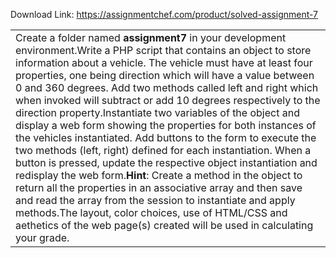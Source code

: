 Download Link: https://assignmentchef.com/product/solved-assignment-7
<br>
<table width="100%">

 <tbody>

  <tr>

   <td colspan="2">Create a folder named <strong>assignment7</strong> in your development environment.Write a PHP script that contains an object to store information about a vehicle. The vehicle must have at least four properties, one being direction which will have a value between 0 and 360 degrees. Add two methods called left and right which when invoked will subtract or add 10 degrees respectively to the direction property.Instantiate two variables of the object and display a web form showing the properties for both instances of the vehicles instantiated. Add buttons to the form to execute the two methods (left, right) defined for each instantiation. When a button is pressed, update the respective object instantiation and redisplay the web form.<strong>Hint</strong>: Create a method in the object to return all the properties in an associative array and then save and read the array from the session to instantiate and apply methods.The layout, color choices, use of HTML/CSS and aethetics of the web page(s) created will be used in calculating your grade.</td>

  </tr>

 </tbody>

</table>


